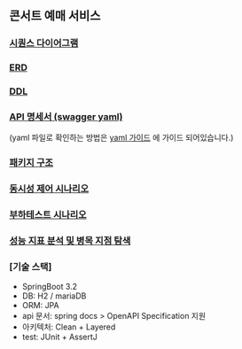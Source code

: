 ## 콘서트 예매 서비스

### [시퀀스 다이어그램](https://github.com/Cheondongmin/hhplus-concert-java/blob/main/docs/sequence.md)
### [ERD](https://github.com/Cheondongmin/hhplus-concert-java/blob/main/docs/erd.md)
### [DDL](https://github.com/Cheondongmin/hhplus-concert-java/blob/main/docs/ddl.sql)
### [API 명세서 (swagger yaml)](https://github.com/Cheondongmin/hhplus-concert-java/blob/main/docs/swagger.yaml)
(yaml 파일로 확인하는 방법은 [yaml 가이드](https://github.com/Cheondongmin/hhplus-concert-java/blob/main/docs/swagger_yaml_guide.md) 에 가이드 되어있습니다.)
### [패키지 구조](https://github.com/Cheondongmin/hhplus-concert-java/blob/main/docs/pakege_guide.md)
### [동시성 제어 시나리오](https://github.com/Cheondongmin/hhplus-concert-java/blob/main/docs/concurrency.md)
### [부하테스트 시나리오](https://github.com/Cheondongmin/hhplus-concert-java/blob/main/docs/test/performence-test.md)
### [성능 지표 분석 및 병목 지점 탐색](https://github.com/Cheondongmin/hhplus-concert-java/blob/main/docs/test/performance-analysis.md)

### [기술 스택]
- SpringBoot 3.2
- DB: H2 / mariaDB
- ORM: JPA
- api 문서: spring docs > OpenAPI Specification 지원
- 아키텍처: Clean + Layered
- test: JUnit + AssertJ


